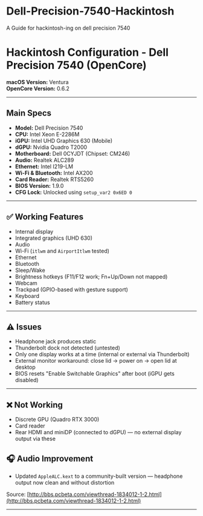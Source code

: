 # Dell-Precision-7540-Hackintosh
A Guide for hackintosh-ing on dell precision 7540

# Hackintosh Configuration - Dell Precision 7540 (OpenCore)

**macOS Version:** Ventura  
**OpenCore Version:** 0.6.2  

---

## Main Specs

- **Model:** Dell Precision 7540  
- **CPU:** Intel Xeon E-2286M 
- **iGPU:** Intel UHD Graphics 630 (Mobile)  
- **dGPU:** Nvidia Quadro T2000  
- **Motherboard:** Dell 0CYJDT (Chipset: CM246)  
- **Audio:** Realtek ALC289  
- **Ethernet:** Intel I219-LM  
- **Wi-Fi & Bluetooth:** Intel AX200  
- **Card Reader:** Realtek RTS5260  
- **BIOS Version:** 1.9.0  
- **CFG Lock:** Unlocked using `setup_var2 0x6ED 0`  

---

## ✅ Working Features

- Internal display  
- Integrated graphics (UHD 630)  
- Audio  
- Wi-Fi (`itlwm` and `AirportItlwm` tested)  
- Ethernet  
- Bluetooth  
- Sleep/Wake  
- Brightness hotkeys (F11/F12 work; Fn+Up/Down not mapped)  
- Webcam  
- Trackpad (GPIO-based with gesture support)  
- Keyboard  
- Battery status  

---

## ⚠️ Issues

- Headphone jack produces static
- Thunderbolt dock not detected (untested)  
- Only one display works at a time (internal or external via Thunderbolt)  
- External monitor workaround: close lid → power on → open lid at desktop  
- BIOS resets "Enable Switchable Graphics" after boot (iGPU gets disabled)  

---

## ❌ Not Working

- Discrete GPU (Quadro RTX 3000)  
- Card reader  
- Rear HDMI and miniDP (connected to dGPU) — no external display output via these  


## 🎧 Audio Improvement

- Updated `AppleALC.kext` to a community-built version — headphone output now clean and without distortion  

Source: [http://bbs.pcbeta.com/viewthread-1834012-1-2.html](http://bbs.pcbeta.com/viewthread-1834012-1-2.html)

---

